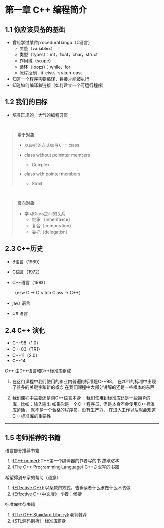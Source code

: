 # 第一章 C++ 编程简介

## 1.1 你应该具备的基础

+ 曾经学过某种procedural langu（C语言）
  + 变量（variables）
  + 类型（types）：int，float，char，struct
  + 作用域（scope）
  + 循环（loops）：while，for
  + 流程控制：if-else，switch-case
+ 知道一个程序需要编译，链接才能被执行
+ 知道如何编译和链接（如何建立一个可运行程序）

## 1.2 我们的目标

+ 培养正规的，大气的编程习惯


<br>
  
> __基于对象__
> + 以良好的方式编写C++ class
> + class without poininter members
>
>   + Complex
> + class with pointer members
>
>   + Strinf
<br>
  
> __面向对象__
> + 学习Class之间的关系
>   + 继承 （inheritance）
>   + 复合（composition）
>   + 委托（delegation）

## 2.3 C++历史

+ B语言（1969）
+ C语言（1972）
+ C++语言（1983）
  
  （new C -> C witch Class -> C++）

+ java 语言
+ C# 语言

## 2.4 C++ 演化
+ C++98（1.0）
+ C++03（TR1）
+ C++11（2.0）
+ C++14

C++ 由C++语言和C++标准库组成

1. 在这门课程中我们使用的和业内普遍的标准是C++98，
在2011的标准中出现了很多的关键字和新的概念
在我们课程中大部分讲解的还是一些根本的东西

2. 我们课程中主要还是谈C++语言本身，
我们使用到标准库还是一些简单的库，比如：输入输出
如果你是一个C++程序员，但是本身不会使用C++标准库的话，
就不是一个合格的程序员，没有生产力，
在进入工作以后就会知道C++标准库的重要性

**** 

## 1.5 老师推荐的书籍

语言部分推荐书籍

1.  <a href="https://book.douban.com/subject/25708312/">《C++ primer》</a> C++第一个编译器的作者写的书 _推荐这本_
2. <a href="https://book.douban.com/subject/7053134/">《The C++ Programming Language》</a> C++之父写的书籍

希望得到专家的帮助（语意）

1. <a href="https://book.douban.com/subject/5387403/">《Effective C++》</a> 以条款的方式，告诉读者什么该做什么不该做
2. <a href="https://book.douban.com/subject/5387403/">《Effective C++中文版》</a> 作者：候捷

标准库推荐书籍

1. <a href="https://book.douban.com/subject/26419721/">《The C++ Standard Library》</a> 老师推荐
2. <a href="https://book.douban.com/subject/1110934/">《STL源码剖析》</a> 标准库前身

